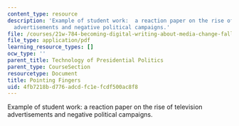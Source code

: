 ```yaml
---
content_type: resource
description: 'Example of student work:  a reaction paper on the rise of television
  advertisements and negative political campaigns.'
file: /courses/21w-784-becoming-digital-writing-about-media-change-fall-2009/4fb7218bd776adcdfc1efcdf500ac8f8_MIT21W_784F09_Pointing_Fin.pdf
file_type: application/pdf
learning_resource_types: []
ocw_type: ''
parent_title: Technology of Presidential Politics
parent_type: CourseSection
resourcetype: Document
title: Pointing Fingers
uid: 4fb7218b-d776-adcd-fc1e-fcdf500ac8f8
---
```

Example of student work:  a reaction paper on the rise of television advertisements and negative political campaigns.